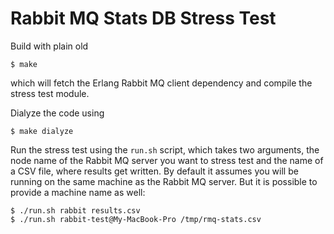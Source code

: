 # Rabbit MQ Stats DB Stress Test

Build with plain old

```shell
$ make
```

which will fetch the Erlang Rabbit MQ client dependency and compile
the stress test module.

Dialyze the code using

```shell
$ make dialyze
```

Run the stress test using the `run.sh` script, which takes two
arguments, the node name of the Rabbit MQ server you want to
stress test and the name of a CSV file, where results get written.
By default it assumes you will be running on the same machine as
the Rabbit MQ server. But it is possible to provide a machine name
as well:

```shell
$ ./run.sh rabbit results.csv
$ ./run.sh rabbit-test@My-MacBook-Pro /tmp/rmq-stats.csv
```
